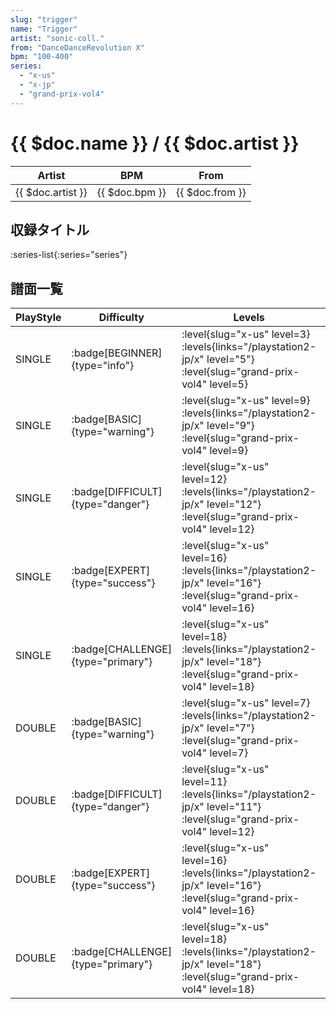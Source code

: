 ```yaml
---
slug: "trigger"
name: "Trigger"
artist: "sonic-coll."
from: "DanceDanceRevolution X"
bpm: "100-400"
series:
  - "x-us"
  - "x-jp"
  - "grand-prix-vol4"
---
```


# {{ $doc.name }} / {{ $doc.artist }}

|Artist|BPM|From|
|------|---|----|
|{{ $doc.artist }}|{{ $doc.bpm }}|{{ $doc.from }}|

## 収録タイトル

:series-list{:series="series"}

## 譜面一覧

|PlayStyle|Difficulty|Levels|Notes|Movie|
|---------|----------|------|-----|-----|
|SINGLE| :badge[BEGINNER]{type="info"}|<div class="field is-grouped is-grouped-multiline"> :level{slug="x-us" level=3}  :levels{links="/playstation2-jp/x" level="5"} :level{slug="grand-prix-vol4" level=5}</div>|105/0||
|SINGLE| :badge[BASIC]{type="warning"}|<div class="field is-grouped is-grouped-multiline"> :level{slug="x-us" level=9}  :levels{links="/playstation2-jp/x" level="9"} :level{slug="grand-prix-vol4" level=9}</div>|256/6||
|SINGLE| :badge[DIFFICULT]{type="danger"}|<div class="field is-grouped is-grouped-multiline"> :level{slug="x-us" level=12}  :levels{links="/playstation2-jp/x" level="12"} :level{slug="grand-prix-vol4" level=12}</div>|377/11||
|SINGLE| :badge[EXPERT]{type="success"}|<div class="field is-grouped is-grouped-multiline"> :level{slug="x-us" level=16}  :levels{links="/playstation2-jp/x" level="16"} :level{slug="grand-prix-vol4" level=16}</div>|490/28||
|SINGLE| :badge[CHALLENGE]{type="primary"}|<div class="field is-grouped is-grouped-multiline"> :level{slug="x-us" level=18}  :levels{links="/playstation2-jp/x" level="18"} :level{slug="grand-prix-vol4" level=18}</div>|579/46||
|DOUBLE| :badge[BASIC]{type="warning"}|<div class="field is-grouped is-grouped-multiline"> :level{slug="x-us" level=7}  :levels{links="/playstation2-jp/x" level="7"} :level{slug="grand-prix-vol4" level=7}</div>|206/5||
|DOUBLE| :badge[DIFFICULT]{type="danger"}|<div class="field is-grouped is-grouped-multiline"> :level{slug="x-us" level=11}  :levels{links="/playstation2-jp/x" level="11"} :level{slug="grand-prix-vol4" level=12}</div>|364/10||
|DOUBLE| :badge[EXPERT]{type="success"}|<div class="field is-grouped is-grouped-multiline"> :level{slug="x-us" level=16}  :levels{links="/playstation2-jp/x" level="16"} :level{slug="grand-prix-vol4" level=16}</div>|486/31||
|DOUBLE| :badge[CHALLENGE]{type="primary"}|<div class="field is-grouped is-grouped-multiline"> :level{slug="x-us" level=18}  :levels{links="/playstation2-jp/x" level="18"} :level{slug="grand-prix-vol4" level=18}</div>|538/39||
